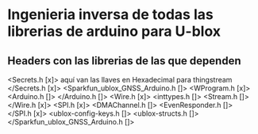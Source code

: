  # Ingenieria inversa de todas las librerias de arduino para U-blox

## Headers con las librerias de las que dependen

<Secrets.h [x]>
    aquí van las llaves en Hexadecimal para thingstream
</Secrets.h [x]>
<Sparkfun_ublox_GNSS_Arduino.h []>
    <WProgram.h [x]>
    <Arduino.h []>
    </Arduino.h []>
    <Wire.h [x]>
        <inttypes.h []>
        <Stream.h []>
    </Wire.h [x]>
    <SPI.h [x]>
        <DMAChannel.h []>
        <EvenResponder.h []>
    </SPI.h [x]>
    <ublox-config-keys.h []>
    <ublox-structs.h []>
</Sparkfun_ublox_GNSS_Arduino.h []>
    


